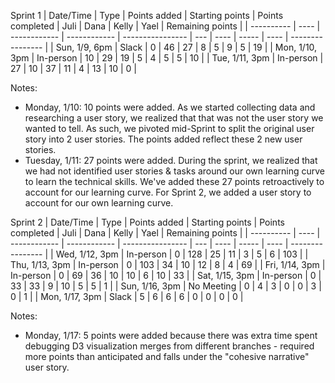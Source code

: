 Sprint 1
| Date/Time  | Type | Points added | Starting points | Points completed | Juli | Dana | Kelly | Yael | Remaining points | 
| ---------- | ---- | ------------ | ------------ | ---------------- | ---  | ---- | ----- | ---- | ---------------- |
| Sun, 1/9, 6pm | Slack | 0 | 46 | 27 | 8 | 5 | 9 | 5  | 19 | 
| Mon, 1/10, 3pm | In-person | 10 | 29 | 19 | 5 | 4 | 5 | 5  | 10 | 
| Tue, 1/11, 3pm | In-person | 27 | 10 | 37 | 11 | 4 | 13 | 10 | 0 |

Notes:
* Monday, 1/10: 10 points were added. As we started collecting data and researching a user story, we realized that that was not the user story we wanted to tell. As such, we pivoted mid-Sprint to split the original user story into 2 user stories. The points added reflect these 2 new user stories. 
* Tuesday, 1/11: 27 points were added. During the sprint, we realized that we had not identified user stories & tasks around our own learning curve to learn the technical skills. We've added these 27 points retroactively to account for our learning curve. For Sprint 2, we added a user story to account for our own learning curve. 

Sprint 2
| Date/Time  | Type | Points added | Starting points | Points completed | Juli | Dana | Kelly | Yael | Remaining points | 
| ---------- | ---- | ------------ | ------------ | ---------------- | ---  | ---- | ----- | ---- | ---------------- |
| Wed, 1/12, 3pm | In-person | 0 | 128 | 25 | 11 | 3 | 5 | 6 | 103 |
| Thu, 1/13, 3pm | In-person | 0 | 103 | 34 | 10 | 12 | 8 | 4 | 69 |
| Fri, 1/14, 3pm | In-person | 0 | 69 | 36 | 10 | 10 | 6 | 10 | 33 |
| Sat, 1/15, 3pm | In-person | 0 | 33 | 33 | 9 | 10 | 5 | 5 | 1 |
| Sun, 1/16, 3pm | No Meeting | 0 | 4 | 3 | 0 | 0 | 3 | 0 | 1 |
| Mon, 1/17, 3pm | Slack | 5 | 6 | 6 | 6 | 0 | 0 | 0 | 0 |

Notes:
* Monday, 1/17: 5 points were added because there was extra time spent debugging D3 visualization merges from different branches - required more points than anticipated and falls under the "cohesive narrative" user story.




